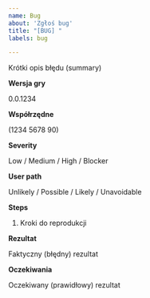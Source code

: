 ```yaml
---
name: Bug
about: 'Zgłoś bug'
title: "[BUG] "
labels: bug

---
```


Krótki opis błędu (summary)

**Wersja gry**

0.0.1234

**Współrzędne**

(1234 5678 90)

**Severity**

Low / Medium / High / Blocker

**User path**

Unlikely / Possible / Likely / Unavoidable

**Steps**
1. Kroki do reprodukcji

**Rezultat**

Faktyczny (błędny) rezultat 

**Oczekiwania**

Oczekiwany (prawidłowy) rezultat